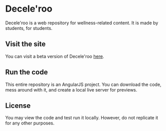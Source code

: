 # Decele'roo

Decele'roo is a web repository for wellness-related content. It is made by students, for students.

## Visit the site
You can visit a beta version of Decele'roo [here](https://www.kakena.com/).

## Run the code
This entire repository is an AngularJS project. You can download the code, mess around with it, and create a local live server for previews.

## License
You may view the code and test run it locally. However, do not replicate it for any other purposes.
